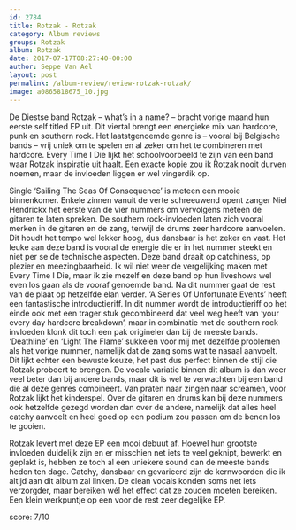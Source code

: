 ```yaml
---
id: 2784
title: Rotzak - Rotzak
category: Album reviews
groups: Rotzak
album: Rotzak
date: 2017-07-17T08:27:40+00:00
author: Seppe Van Ael
layout: post
permalink: /album-review/review-rotzak-rotzak/
image: a0865818675_10.jpg
---
```

De Diestse band Rotzak – what’s in a name? – bracht vorige maand hun eerste self titled EP uit. Dit viertal brengt een energieke mix van hardcore, punk en southern rock. Het laatstgenoemde genre is – vooral bij Belgische bands – vrij uniek om te spelen en al zeker om het te combineren met hardcore. Every Time I Die lijkt het schoolvoorbeeld te zijn van een band waar Rotzak inspiratie uit haalt. Een exacte kopie zou ik Rotzak nooit durven noemen, maar de invloeden liggen er wel vingerdik op.
  
Single ‘Sailing The Seas Of Consequence’ is meteen een mooie binnenkomer. Enkele zinnen vanuit de verte schreeuwend opent zanger Niel Hendrickx het eerste van de vier nummers om vervolgens meteen de gitaren te laten spreken. De southern rock-invloeden laten zich vooral merken in de gitaren en de zang, terwijl de drums zeer hardcore aanvoelen. Dit houdt het tempo wel lekker hoog, dus dansbaar is het zeker en vast. Het leuke aan deze band is vooral de energie die er in het nummer steekt en niet per se de technische aspecten. Deze band draait op catchiness, op plezier en meezingbaarheid. Ik wil niet weer de vergelijking maken met Every Time I Die, maar ik zie mezelf en deze band op hun liveshows wel even los gaan als de vooraf genoemde band. Na dit nummer gaat de rest van de plaat op hetzelfde elan verder. ‘A Series Of Unfortunate Events’ heeft een fantastische introductieriff. In dit nummer wordt de introductieriff op het einde ook met een trager stuk gecombineerd dat veel weg heeft van ‘your every day hardcore breakdown’, maar in combinatie met de southern rock invloeden klonk dit toch een pak origineler dan bij de meeste bands. ‘Deathline’ en ‘Light The Flame’ sukkelen voor mij met dezelfde problemen als het vorige nummer, namelijk dat de zang soms wat te nasaal aanvoelt. Dit lijkt echter een bewuste keuze, het past dus perfect binnen de stijl die Rotzak probeert te brengen. De vocale variatie binnen dit album is dan weer veel beter dan bij andere bands, maar dit is wel te verwachten bij een band die al deze genres combineert. Van praten naar zingen naar screamen, voor Rotzak lijkt het kinderspel. Over de gitaren en drums kan bij deze nummers ook hetzelfde gezegd worden dan over de andere, namelijk dat alles heel catchy aanvoelt en heel goed op een podium zou passen om de benen los te gooien.
  
Rotzak levert met deze EP een mooi debuut af. Hoewel hun grootste invloeden duidelijk zijn en er misschien net iets te veel geknipt, bewerkt en geplakt is, hebben ze toch al een uniekere sound dan de meeste bands heden ten dage. Catchy, dansbaar en gevarieerd zijn de kernwoorden die ik altijd aan dit album zal linken. De clean vocals konden soms net iets verzorgder, maar bereiken wél het effect dat ze zouden moeten bereiken. Een klein werkpuntje op een voor de rest zeer degelijke EP.

score: 7/10
